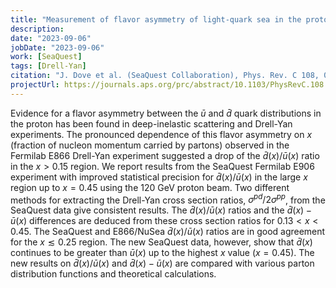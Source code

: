 ```yaml
---
title: "Measurement of flavor asymmetry of light-quark sea in the proton with Drell-Yan dimuon production in $p+p$ and $p+d$ collisions at 120 GeV" 
description: 
date: "2023-09-06"
jobDate: "2023-09-06"
work: [SeaQuest]
tags: [Drell-Yan]
citation: "J. Dove et al. (SeaQuest Collaboration), Phys. Rev. C 108, 035202 (2023), arXiv:2212.12160 [hep-ph]"
projectUrl: https://journals.aps.org/prc/abstract/10.1103/PhysRevC.108.035202
---
```

Evidence for a flavor asymmetry between the $\bar{u}$ and $\bar{d}$ quark distributions in the proton has been found in deep-inelastic scattering and Drell-Yan experiments. The pronounced dependence of this flavor asymmetry on $x$ (fraction of nucleon momentum carried by partons) observed in the Fermilab E866 Drell-Yan experiment suggested a drop of the $\bar{d}(x)/\bar{u}(x)$ ratio in the $x>0.15$ region. We report results from the SeaQuest Fermilab E906 experiment with improved statistical precision for $\bar{d}(x)/\bar{u}(x)$ in the large $x$ region up to $x=0.45$ using the 120 GeV proton beam. Two different methods for extracting the Drell-Yan cross section ratios, $\sigma^{pd}/2\sigma^{pp}$, from the SeaQuest data give consistent results. The $\bar{d}(x)/\bar{u}(x)$ ratios and the $\bar{d}(x)-\bar{u}(x)$ differences are deduced from these cross section ratios for $0.13<x<0.45$. The SeaQuest and E866/NuSea $\bar{d}(x)/\bar{u}(x)$ ratios are in good agreement for the $x\lesssim 0.25$ region. The new SeaQuest data, however, show that $\bar{d}(x)$ continues to be greater than $\bar{u}(x)$ up to the highest $x$ value ($x=0.45$). The new results on $\bar{d}(x)/\bar{u}(x)$ and $\bar{d}(x)-\bar{u}(x)$ are compared with various parton distribution functions and theoretical calculations.
